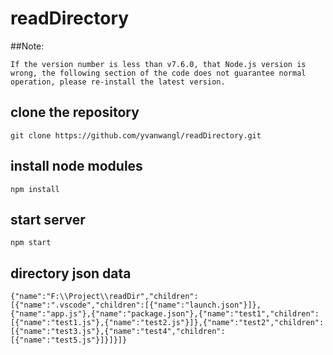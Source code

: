 # readDirectory

##Note:
```
If the version number is less than v7.6.0, that Node.js version is wrong, the following section of the code does not guarantee normal operation, please re-install the latest version.
```

## clone the repository

```
git clone https://github.com/yvanwangl/readDirectory.git
```

## install node modules

```
npm install
```

## start server
```
npm start
```

## directory json data

```
{"name":"F:\\Project\\readDir","children":[{"name":".vscode","children":[{"name":"launch.json"}]},{"name":"app.js"},{"name":"package.json"},{"name":"test1","children":[{"name":"test1.js"},{"name":"test2.js"}]},{"name":"test2","children":[{"name":"test3.js"},{"name":"test4","children":[{"name":"test5.js"}]}]}]}
```

